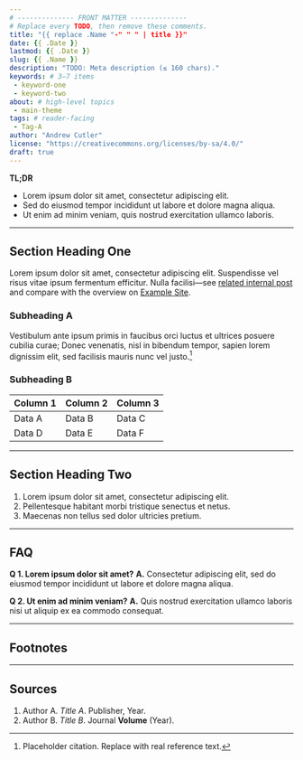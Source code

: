 ```yaml
---
# -------------- FRONT MATTER -------------- 
# Replace every TODO, then remove these comments.
title: "{{ replace .Name "-" " " | title }}"
date: {{ .Date }}
lastmod: {{ .Date }}
slug: {{ .Name }}
description: "TODO: Meta description (≤ 160 chars)."
keywords: # 3–7 items
 - keyword-one
 - keyword-two
about: # high-level topics
 - main-theme
tags: # reader-facing
 - Tag-A
author: "Andrew Cutler"
license: "https://creativecommons.org/licenses/by-sa/4.0/"
draft: true
---
```


**TL;DR**

- Lorem ipsum dolor sit amet, consectetur adipiscing elit. 
- Sed do eiusmod tempor incididunt ut labore et dolore magna aliqua. 
- Ut enim ad minim veniam, quis nostrud exercitation ullamco laboris. 

---

## Section Heading One

Lorem ipsum dolor sit amet, consectetur adipiscing elit. Suspendisse vel risus vitae ipsum fermentum efficitur. Nulla facilisi—see [related internal post](/internal-placeholder/) and compare with the overview on [Example Site](https://example.com/). 

### Subheading A

Vestibulum ante ipsum primis in faucibus orci luctus et ultrices posuere cubilia curae; Donec venenatis, nisl in bibendum tempor, sapien lorem dignissim elit, sed facilisis mauris nunc vel justo.[^1]

### Subheading B

| Column 1 | Column 2 | Column 3 |
|----------|----------|----------|
| Data A | Data B | Data C |
| Data D | Data E | Data F |

---

## Section Heading Two

1. Lorem ipsum dolor sit amet, consectetur adipiscing elit. 
2. Pellentesque habitant morbi tristique senectus et netus. 
3. Maecenas non tellus sed dolor ultricies pretium. 

---

## FAQ <!-- retains FAQPage schema support -->

**Q 1. Lorem ipsum dolor sit amet?** 
**A.** Consectetur adipiscing elit, sed do eiusmod tempor incididunt ut labore et dolore magna aliqua.

**Q 2. Ut enim ad minim veniam?** 
**A.** Quis nostrud exercitation ullamco laboris nisi ut aliquip ex ea commodo consequat.

---

## Footnotes

[^1]: Placeholder citation. Replace with real reference text.

---

## Sources

1. Author A. *Title A*. Publisher, Year. 
2. Author B. *Title B*. Journal **Volume** (Year). 